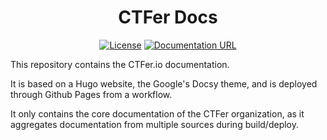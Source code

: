 <div align="center">
    <h1>CTFer Docs</h1>
	<a href=""><img src="https://img.shields.io/github/license/ctfer-io/website?style=for-the-badge" alt="License"></a>
    <a href="https://ctfer.io"><img src="https://img.shields.io/badge/website-blue?style=for-the-badge" alt="Documentation URL"></a>
</div>

This repository contains the CTFer.io documentation.

It is based on a Hugo website, the Google's Docsy theme, and is deployed through Github Pages from a workflow.

It only contains the core documentation of the CTFer organization, as it aggregates documentation from multiple sources during build/deploy.
